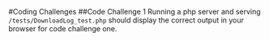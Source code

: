 #Coding Challenges
##Code Challenge 1
Running a php server and serving `/tests/DownloadLog_test.php` should display the correct output in your browser for code challenge one.
